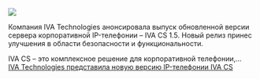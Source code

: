 <!--2025-03-13 12:36:55-->
<div class="yb">
  <div class="rss smaller1 habr"><img src="https://habrastorage.org/getpro/habr/upload_files/4da/980/ed7/4da980ed7f562e459457b9615669edd5.webp" /><p>Компания IVA Technologies анонсировала выпуск обновленной версии сервера корпоративной IP-телефонии – IVA CS 1.5. Новый релиз принес улучшения в области безопасности и функциональности.</p><p>IVA CS – это комплексное решение для корпоративной телефонии,... <br><a class="light" href="https://habr.com/ru/companies/iva_tech/news/890618/?utm_source=habrahabr&utm_medium=rss&utm_campaign=890618">IVA Technologies представила новую версию IP-телефонии IVA CS</a></div>
</div>
